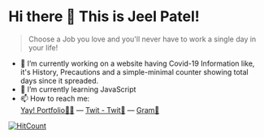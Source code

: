 # Hi there 👋 This is Jeel Patel!
> Choose a Job you love and you'll never have to work a single day in your life!

- 🔭 I’m currently working on a website having Covid-19 Information like, it's History, Precautions and a simple-minimal counter showing total days since it spreaded.
- 🌱 I’m currently learning JavaScript
- 📫 How to reach me:  
      [Yay! Portfolio👨‍💻](https://jeelpatel.ml) — 
      [Twit - Twit🐤](https://twitter.com/70r65eL) — 
      [Gram📸](https://instagram.com/thisisjeelpatel)


[![HitCount](http://hits.dwyl.com/jeelpatel17/jeelpatel17.svg)](http://hits.dwyl.com/jeelpatel17/jeelpatel17)
